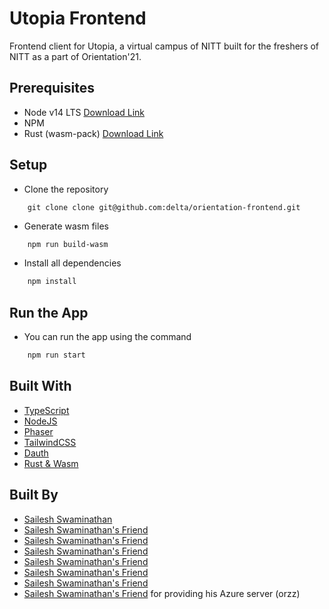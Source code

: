 # Utopia Frontend

Frontend client for Utopia, a virtual campus of NITT built for the freshers of NITT as a part of Orientation'21.

## Prerequisites

-   Node v14 LTS [Download Link](https://nodejs.org/en/download/)
-   NPM
-   Rust (wasm-pack) [Download Link](https://rustwasm.github.io/wasm-pack/book/quickstart.html)

## Setup

-   Clone the repository

```git
    git clone clone git@github.com:delta/orientation-frontend.git
```

-   Generate wasm files

```sh
    npm run build-wasm
```

-   Install all dependencies

```sh
    npm install
```

## Run the App

-   You can run the app using the command

```sh
    npm run start
```

## Built With

-   [TypeScript](https://www.typescriptlang.org/)
-   [NodeJS](https://nodejs.org)
-   [Phaser](https://phaser.io/phaser3)
-   [TailwindCSS](https://tailwindcss.com/)
-   [Dauth](https://auth.delta.nitt.edu)
-   [Rust & Wasm](https://rustwasm.github.io/book/)

## Built By

-   [Sailesh Swaminathan](https://github.com/0149Sailesh)
-   [Sailesh Swaminathan's Friend](https://github.com/kelpikz)
-   [Sailesh Swaminathan's Friend](https://github.com/marmikupadhyay)
-   [Sailesh Swaminathan's Friend](https://github.com/siva2204)
-   [Sailesh Swaminathan's Friend](https://github.com/NanthR)
-   [Sailesh Swaminathan's Friend](https://github.com/snehh)
-   [Sailesh Swaminathan's Friend](https://github.com/AananthV)
-   [Sailesh Swaminathan's Friend](https://github.com/abesheknarayan) for providing his Azure server (orzz)
